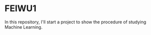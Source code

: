 # FEIWU1
In this repository, I'll start a project to show the procedure of studying Machine Learning.
